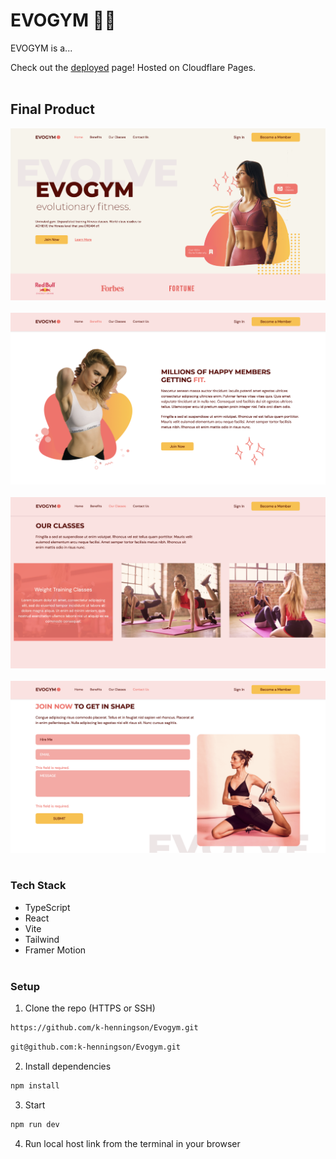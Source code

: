 # EVOGYM 🏋️‍♀️

EVOGYM is a...

Check out the [deployed]() page! Hosted on Cloudflare Pages.
<br></br>

## Final Product
!["Home Page"](https://raw.githubusercontent.com/k-henningson/Evogym/e1f3cbf0c503f08ca17f899ea0995edafd65a60a/docs/HomePage.png)
<br></br>
!["About Us Page"](https://raw.githubusercontent.com/k-henningson/Evogym/e1f3cbf0c503f08ca17f899ea0995edafd65a60a/docs/AboutUsPage.png)
<br></br>
!["Classes Page"](https://raw.githubusercontent.com/k-henningson/Evogym/e1f3cbf0c503f08ca17f899ea0995edafd65a60a/docs/ClassesPage.png)
<br></br>
!["Contact Us Page"](https://raw.githubusercontent.com/k-henningson/Evogym/e1f3cbf0c503f08ca17f899ea0995edafd65a60a/docs/ContactUsPage.png)
<br></br>
### Tech Stack

- TypeScript
- React
- Vite
- Tailwind
- Framer Motion
  <br></br>

### Setup

1. Clone the repo (HTTPS or SSH)

```sh
https://github.com/k-henningson/Evogym.git
```

```sh
git@github.com:k-henningson/Evogym.git
```

2. Install dependencies

```sh
npm install
```

3. Start

```sh
npm run dev
```

4. Run local host link from the terminal in your browser
